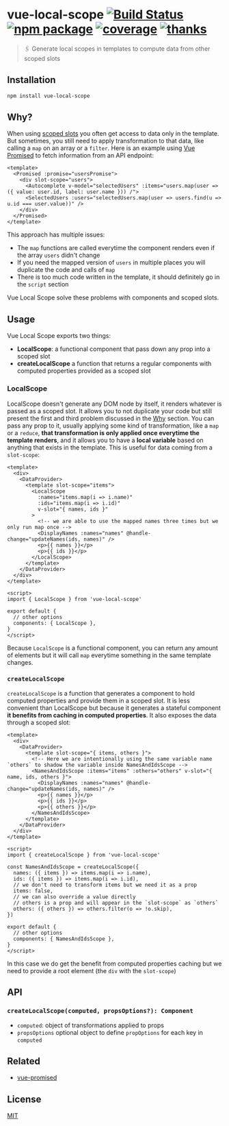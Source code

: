 # vue-local-scope [![Build Status](https://badgen.net/circleci/github/posva/vue-local-scope)](https://circleci.com/gh/posva/vue-local-scope) [![npm package](https://badgen.net/npm/v/vue-local-scope)](https://www.npmjs.com/package/vue-local-scope) [![coverage](https://badgen.net/codecov/c/github/posva/vue-local-scope)](https://codecov.io/github/posva/vue-local-scope) [![thanks](https://badgen.net/badge/thanks/♥/pink)](https://github.com/posva/thanks)

> 🖇 Generate local scopes in templates to compute data from other scoped slots

## Installation

```sh
npm install vue-local-scope
```

## Why?

When using [scoped slots](https://vuejs.org/v2/guide/components-slots.html#Scoped-Slots) you often get access to data only in the template. But sometimes, you still need to apply transformation to that data, like calling a `map` on an array or a `filter`. Here is an example using [Vue Promised](https://github.com/posva/vue-promised) to fetch information from an API endpoint:

```vue
<template>
  <Promised :promise="usersPromise">
    <div slot-scope="users">
      <Autocomplete v-model="selectedUsers" :items="users.map(user => ({ value: user.id, label: user.name })) /">
      <SelectedUsers :users="selectedUsers.map(user => users.find(u => u.id === user.value))" />
    </div>
  </Promised>
</template>
```

This approach has multiple issues:

- The `map` functions are called everytime the component renders even if the array `users` didn't change
- If you need the mapped version of `users` in multiple places you will duplicate the code and calls of `map`
- There is too much code written in the template, it should definitely go in the `script` section

Vue Local Scope solve these problems with components and scoped slots.

## Usage

Vue Local Scope exports two things:

- **LocalScope**: a functional component that pass down any prop into a scoped slot
- **createLocalScope** a function that returns a regular components with computed properties provided as a scoped slot

### LocalScope

LocalScope doesn't generate any DOM node by itself, it renders whatever is passed as a scoped slot. It allows you to not duplicate your code but still present the first and third problem discussed in the [Why](#Why) section. You can pass any prop to it, usually applying some kind of transformation, like a `map` or a `reduce`, **that transformation is only applied once everytime the template renders**, and it allows you to have a **local variable** based on anything that exists in the template. This is useful for data coming from a `slot-scope`:

```vue
<template>
  <div>
    <DataProvider>
      <template slot-scope="items">
        <LocalScope
          :names="items.map(i => i.name)"
          :ids="items.map(i => i.id)"
          v-slot="{ names, ids }"
        >
          <!-- we are able to use the mapped names three times but we only run map once -->
          <DisplayNames :names="names" @handle-change="updateNames(ids, names)" />
          <p>{{ names }}</p>
          <p>{{ ids }}</p>
        </LocalScope>
      </template>
    </DataProvider>
  </div>
</template>

<script>
import { LocalScope } from 'vue-local-scope'

export default {
  // other options
  components: { LocalScope },
}
</script>
```

Because `LocalScope` is a functional component, you can return any amount of elements but it will call `map` everytime something in the same template changes.

### `createLocalScope`

`createLocalScope` is a function that generates a component to hold computed properties and provide them in a scoped slot. It is less convenient than LocalScope but because it generates a stateful component **it benefits from caching in computed properties**. It also exposes the data through a scoped slot:

```vue
<template>
  <div>
    <DataProvider>
      <template slot-scope="{ items, others }">
        <!-- Here we are intentionally using the same variable name `others` to shadow the variable inside NamesAndIdsScope -->
        <NamesAndIdsScope :items="items" :others="others" v-slot="{ name, ids, others }">
          <DisplayNames :names="names" @handle-change="updateNames(ids, names)" />
          <p>{{ names }}</p>
          <p>{{ ids }}</p>
          <p>{{ others }}</p>
        </NamesAndIdsScope>
      </template>
    </DataProvider>
  </div>
</template>

<script>
import { createLocalScope } from 'vue-local-scope'

const NamesAndIdsScope = createLocalScope({
  names: ({ items }) => items.map(i => i.name),
  ids: ({ items }) => items.map(i => i.id),
  // we don't need to transform items but we need it as a prop
  items: false,
  // we can also override a value directly
  // others is a prop and will appear in the `slot-scope` as `others`
  others: ({ others }) => others.filter(o => !o.skip),
})

export default {
  // other options
  components: { NamesAndIdsScope },
}
</script>
```

In this case we do get the benefit from computed properties caching but we need to provide a root element (the `div` with the `slot-scope`)

## API

### `createLocalScope(computed, propsOptions?): Component`

- `computed`: object of transformations applied to props
- `propsOptions` optional object to define `propOptions` for each key in `computed`

## Related

- [vue-promised](https://github.com/posva/vue-promised)

## License

[MIT](http://opensource.org/licenses/MIT)
